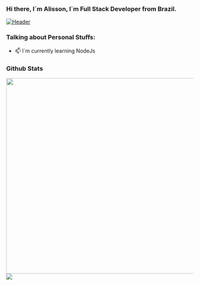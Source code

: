 ###   Hi there, I´m Alisson, I´m Full Stack Developer from Brazil.

[![Header](https://media.giphy.com/media/UtzyBJ9trryNO4R3Ee/source.gif "Header")](https://github.com/alisilva1) 

### Talking about Personal Stuffs:

- 📫 I´m currently learning NodeJs


### Github Stats
<img align="left" src="https://github-readme-stats.vercel.app/api/?username=alisilva1&theme=dracula" width="525px" />
<img align="center" src="https://github-readme-stats.vercel.app/api/top-langs/?username=alisilva1&theme=dracula"/>

